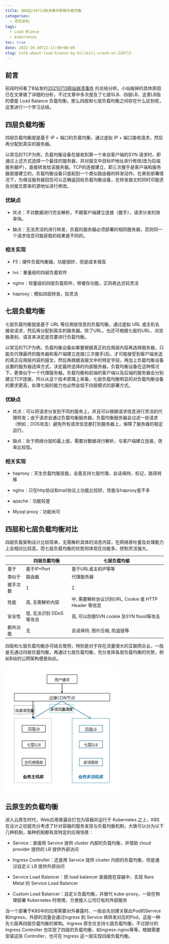 ```yaml
---
title: 由B站210713崩溃事件聊聊负载均衡
categories:
  - 项目架构
tags:
  - Load Blance
  - kubernetes
toc: true
date: 2022-10-30T22:13:00+08:00
slug: talk-about-load-blance-by-bilibili-crash-on-220713
---
```


## 前言

前段时间看了B站发的[20210713网站崩溃事件](https://www.bilibili.com/read/cv17521097 "20210713网站崩溃事件") 的总结分析。小站崩掉的具体原因已在文章做了详细的分析，不过文章中多次提及了七层SLB、四层LB，这里LB指的便是 Load Balance 负载均衡，那么四层和七层负载均衡之间存在什么区别呢，这里进行一个学习总结。

## 四层负载均衡

四层负载均衡就是基于 IP + 端口的负载均衡，通过虚拟 IP + 端口接收请求，然后再分配到真实的服务器。

以常见的TCP为例，负载均衡设备在接收到第一个来自客户端的SYN 请求时，即通过上述方式选择一个最佳的服务器，并对报文中目标IP地址进行修改(改为后端服务器IP），直接转发给该服务器。TCP的连接建立，即三次握手是客户端和服务器直接建立的，负载均衡设备只是起到一个类似路由器的转发动作。在某些部署情况下，为保证服务器回包可以正确返回给负载均衡设备，在转发报文的同时可能还会对报文原来的源地址进行修改。

### 优缺点

*   优点：不对数据进行完全解析，不跟客户端建立连接（握手），请求分发的效率快。

*   缺点：无法灵活的进行转发，负载的服务器必须部署的相同服务器，否则同一个请求信息可能获取的结果是不同的。

### 相关实现

*   F5：硬件负载均衡器，功能很好，但是成本很高

*   lvs：重量级的四层负载软件 &#x20;

*   nginx：轻量级的四层负载软件，带缓存功能，正则表达式较灵活 &#x20;

*   haproxy：模拟四层转发，较灵活

## 七层负载均衡

七层负载均衡就是基于 URL 等应用层信息的负载均衡，通过虚拟 URL 或主机名接收请求，然后再分配到真实的服务器。除了URL，也还可根据七层的URL、浏览器类别、语言来决定是否要进行负载均衡。

以常见的TCP为例，负载均衡设备如果要根据真正的应用层内容再选择服务器，只能先代理最终的服务器和客户端建立连接(三次握手)后，才可能接受到客户端发送的真正应用层内容的报文，然后再根据该报文中的特定字段，再加上负载均衡设备设置的服务器选择方式，决定最终选择的内部服务器。负载均衡设备在这种情况下，更类似于一个代理服务器。负载均衡和前端的客户端以及后端的服务器会分别建立TCP连接。所以从这个技术原理上来看，七层负载均衡明显的对负载均衡设备的要求更高，处理七层的能力也必然会低于四层模式的部署方式。

### 优缺点

*   优点：可以将请求分发到不同的服务上，并且可以根据请求信息进行灵活的代理转发；由于请求会通过负载均衡服务器，负载均衡服务器会过滤一些请求（例如：DOS攻击）避免所有请求信息都打到服务器上，保障了服务器的稳定运行。

*   缺点：处于网络分层的最上层，需要对数据进行解析，与客户端建立连接，效率比较低。

### 相关实现

*   haproxy：天生负载均衡技能，全面支持七层代理，会话保持，标记，路径转移 &#x20;

*   nginx：只在http协议和mail协议上功能比较好，性能与haproxy差不多

*   apache：功能较差 &#x20;

*   Mysql proxy：功能尚可

## 四层和七层负载均衡对比

四层负载架构设计比较简单，无需解析具体的消息内容，在网络吞吐量及处理能力上会相对比较高，而七层负载均衡的优势则体现在功能多，控制灵活强大。

|      | 四层负載均衡          | 七层负载均偷                                   |
| ---- | --------------- | ---------------------------------------- |
| 基于   | 基于IP+Port       | 基于URL或主机IP等等                             |
| 类似于  | 路由器             | 代理服务器                                    |
| 握手次数 | 1               | 2                                        |
| 性能   | 高, 无需解析内容       | 中, 需要解析协议识别URL, Cookie 或 HTTP Header 等信息 |
| 安全性  | 低, 无法识别 DDoS等攻击 | 高, 可以防御SVN cookie 及SYN flood等攻击          |
| 额外功能 | 无               | 会话保持, 图片压缩, 防盗链等                         |

四层和七层负载均衡亦可结合使用，特别是对于存在流量很大的互联网企业，一般是先通过四层负载均衡，再通过七层负载均衡，充分发挥各层负载均衡的优势，例如B站的公网架构便是如此。

![bilibili architecture](221030.webp)


## 云原生的负载均衡

进入云原生时代，Web应用普遍会打包为容器并运行于 Kubernetes 之上，K8S 在设计之初就充分考虑了针对容器的服务发现与负载均衡机制，大致可以分为以下几种机制，每种机制都有其特定的应用场景：

*   Service：直接用 Service 提供 cluster 内部的负载均衡，并借助 cloud provider 提供的 LB 提供外部访问

*   Ingress Controller：还是用 Service 提供 cluster 内部的负载均衡，但是通过自定义 LB 提供外部访问

*   Service Load Balancer：把 load balancer 直接跑在容器中，实现 Bare Metal 的 Service Load Balancer

*   Custom Load Balancer：自定义负载均衡，并替代 kube-proxy，一般在物理部署 Kubernetes 时使用，方便接入公司已有的外部服务

当一个部署于K8S中的应用需要对外暴露时，一般会先创建关联此Pod的Service和Ingress，外部的流量会通过Ingress 到 Service 再转发对应的Pod。这是一种先七层再四层负载均衡的架构。Ingress 原生仅支持七层负载均衡，不过部分的 Ingress Controller 也实现了四层的负载均衡，如ingress-nginx等等，根据需要安装这些 Controller，也可在 Ingress 这一层实现四层负载均衡。
